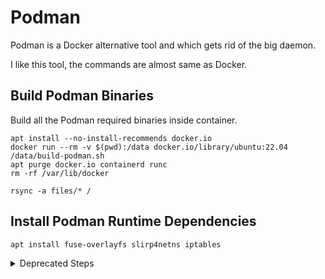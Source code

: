 # Podman

Podman is a Docker alternative tool and which gets rid of the big daemon.

I like this tool, the commands are almost same as Docker.

## Build Podman Binaries

Build all the Podman required binaries inside container.

```
apt install --no-install-recommends docker.io
docker run --rm -v $(pwd):/data docker.io/library/ubuntu:22.04 /data/build-podman.sh
apt purge docker.io containerd runc
rm -rf /var/lib/docker

rsync -a files/* /
```

## Install Podman Runtime Dependencies

```
apt install fuse-overlayfs slirp4netns iptables
```

<details>
  <summary>Deprecated Steps</summary>

## Build Podman

### Install Build Library

```
apt install \
  btrfs-progs \
  gcc \
  iptables \
  libassuan-dev \
  libbtrfs-dev \
  libc6-dev \
  libdevmapper-dev \
  libglib2.0-dev \
  libgpgme-dev \
  libgpg-error-dev \
  libprotobuf-dev \
  libprotobuf-c-dev \
  libseccomp-dev \
  libselinux1-dev \
  libsystemd-dev \
  make \
  pkg-config \
  uidmap
```

### Build conmon

NOTE: The pre-built binary has issues.

```
git clone https://github.com/containers/conmon
cd conmon
make

mkdir -p /usr/libexec/podman
cp bin/conmon /usr/libexec/podman/
```

### Build podman

```
git clone https://github.com/containers/podman
cd podman
make BUILDTAGS="selinux seccomp systemd"

cp bin/podman /usr/bin/

podman completion bash > /usr/share/bash-completion/completions/podman
```

### Build Skopeo

```
git clone https://github.com/containers/skopeo
cd skopeo
make bin/skopeo

cp bin/skopeo /usr/bin/
skopeo completion bash > /usr/share/bash-completion/completions/skopeo
```

### Install Helpers

```
CRUN_VERSION=$(curl -sSL https://api.github.com/repos/containers/crun/releases/latest | jq -r .tag_name)
curl -Lo /usr/bin/crun https://github.com/containers/crun/releases/download/${CRUN_VERSION}/crun-${CRUN_VERSION}-linux-amd64
chmod 755 /usr/bin/crun

curl -Lo /usr/libexec/podman/netavark.gz https://github.com/containers/netavark/releases/latest/download/netavark.gz
gunzip /usr/libexec/podman/netavark.gz

curl -Lo /usr/libexec/podman/aardvark-dns.gz https://github.com/containers/aardvark-dns/releases/latest/download/aardvark-dns.gz
gunzip /usr/libexec/podman/aardvark-dns.gz

curl -Lo /usr/libexec/podman/catatonit https://github.com/openSUSE/catatonit/releases/latest/download/catatonit.x86_64

chmod 755 /usr/libexec/podman/*
```

### Create Configuration files

* /etc/containers/policy.json
* /etc/containers/containers.conf
* /etc/containers/registries.conf

### On WSL2

由于 WSL2 内核不支持 nftables，因此需要将 iptables 设置为 legacy 模式。

```
update-alternatives --set iptables /usr/sbin/iptables-legacy
update-alternatives --set ip6tables /usr/sbin/ip6tables-legacy
```

### Rootless Podman

```
apt install fuse-overlayfs slirp4netns uidmap

vim ~/.config/containers/storage.conf
[storage]
  driver = "overlay"

[storage.options]
  mount_program = "/usr/bin/fuse-overlayfs"
```
</details>
